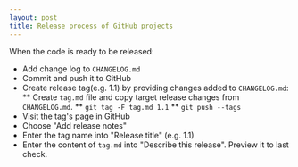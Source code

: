 ```yaml
---
layout: post
title: Release process of GitHub projects
---
```


When the code is ready to be released:
* Add change log to `CHANGELOG.md`
* Commit and push it to GitHub
* Create release tag(e.g. 1.1) by providing changes added to `CHANGELOG.md`:
** Create `tag.md` file and copy target release changes from `CHANGELOG.md`.
** `git tag -F tag.md 1.1`
** `git push --tags`
* Visit the tag's page in GitHub
* Choose "Add release notes"
* Enter the tag name into "Release title" (e.g. 1.1)
* Enter the content of `tag.md` into "Describe this release". Preview it to last check.